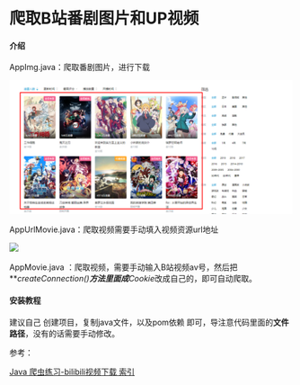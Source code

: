 # 爬取B站番剧图片和UP视频

#### 介绍

AppImg.java：爬取番剧图片，进行下载

![1570187675756](readme_img\1570187675756.png)



AppUrlMovie.java：爬取视频需要手动填入视频资源url地址



![](G:\java\maven\bimg\readme_img\搜狗截图20191004191752.png)



AppMovie.java ：爬取视频，需要手动输入B站视频av号，然后把***createConnection()***方法里面成**Cookie**改成自己的，即可自动爬取。



#### 安装教程

建议自己 创建项目，复制java文件，以及pom依赖  即可，导注意代码里面的**文件路径**，没有的话需要手动修改。



参考：

[Java 爬虫练习-bilibili视频下载 索引](https://nicelee.top/blog/2019/03/02/java-spider-bilibili-down-index/)



